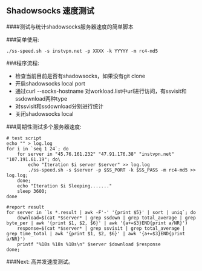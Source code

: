 ## Shadowsocks 速度测试
####测试与统计shadowsocks服务器速度的简单脚本

###简单使用:

```shell
./ss-speed.sh -s instvpn.net -p XXXX -k YYYYY -m rc4-md5
```

###程序流程:
- 检查当前目前是否有shadowsocks，如果没有git clone
- 开启shadowsocks local port
- 通过curl --socks-hostname 对workload.list中url进行访问，有ssvisit和ssdownload两种type
- 对ssvisit和ssdownload分别进行统计
- 关闭shadowsocks local

###周期性测试多个服务器速度:

```shell
# test script
echo "" > log.log
for i in `seq 1 24`; do
    for server in "45.76.161.232" "47.91.176.38" "instvpn.net" "107.191.61.19"; do\
        echo "Iteration $i server $server" >> log.log
        ./ss-speed.sh -s $server -p $SS_PORT -k $SS_PASS -m rc4-md5 >> log.log;
    done;
    echo "Iteration $i Sleeping......."
    sleep 3600;
done

#report result
for server in `ls *.result | awk -F'-' '{print $5}' | sort | uniq`; do
    download=$(cat *$server* | grep ssdown | grep total_average | grep byte_per | awk '{print $1, $2, $6}' | awk '{a+=$3}END{print a/NR}')
    response=$(cat *$server* | grep ssvisit | grep total_average | grep time_total | awk '{print $1, $2, $6}' | awk '{a+=$3}END{print a/NR}')
    printf "%18s %18s %18s\n" $server $download $response
done;
```

###Next:
高并发速度测试。
